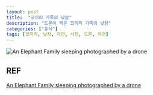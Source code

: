 ```yaml
---
layout: post
title:  "코끼리 가족의 낮잠"
description: "드론이 찍은 코끼리 가족의 낮잠"
categories: ["휴식"]
tags: [코끼리, 낮잠, 자연, 사진, 드론, 자연]
---
```


![An Elephant Family sleeping photographed by a drone](https://i.redd.it/e4sp5u9sv8291.jpg)

## REF

[An Elephant Family sleeping photographed by a drone](https://www.reddit.com/r/interestingasfuck/comments/uzr0x7/an_elephant_family_sleeping_photographed_by_a/?utm_source=share&utm_medium=web2x&context=3)